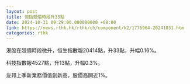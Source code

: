 ```yaml
---
layout: post
title: 恒指競價時段升33點
date: 2024-10-31 09:29:00.000000000 +08:00
link: https://news.rthk.hk/rthk/ch/component/k2/1776964-20241031.htm
categories: rthk
---
```


港股在競價時段微升，恒生指數報20414點，升33點，升幅0.16%。

科技指數報4527點，升13點，升幅0.3%。

友邦上季新業務價值創新高，股價高開近1%。
